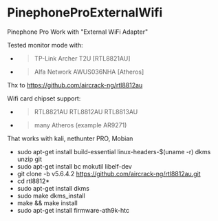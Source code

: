 # PinephoneProExternalWifi
Pinephone Pro Work with "External WiFi Adapter" 

Tested monitor mode with: 
- > TP-Link Archer T2U [RTL8821AU] 
- > Alfa Network AWUS036NHA [Atheros]

Thx to https://github.com/aircrack-ng/rtl8812au

Wifi card chipset support:
- > RTL8821AU RTL8812AU RTL8813AU
- > many Atheros (example AR9271)

That works with kali, nethunter PRO, Mobian

+ sudo apt-get install build-essential linux-headers-$(uname -r) dkms unzip git
+ sudo apt-get install bc mokutil libelf-dev 
+ git clone -b v5.6.4.2 https://github.com/aircrack-ng/rtl8812au.git 
+ cd rtl8812* 
+ sudo apt-get install dkms 
+ sudo make dkms_install 
+ make && make install 
+ sudo apt-get install firmware-ath9k-htc 
